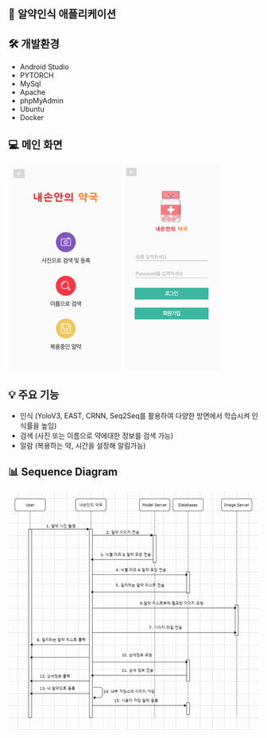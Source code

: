 ## 💊 알약인식 애플리케이션

## 🛠️ 개발환경
- Android Studio
- PYTORCH
- MySql
- Apache
- phpMyAdmin
- Ubuntu
- Docker

## 💻 메인 화면
<img src="img/main.png" alt=""> 


## 💡 주요 기능
- 인식 (YoloV3, EAST, CRNN, Seq2Seq를 활용하여 다양한 방면에서 학습시켜 인식률을 높임)
- 검색 (사진 또는 이름으로 약에대한 정보를 검색 가능)
- 알람 (복용하는 약, 시간을 설정해 알림가능)
 

   
## 📊 Sequence Diagram
<img src="img/Sequence Diagram.png" alt="">
